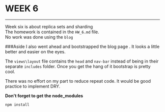 WEEK 6
========

---

Week six is about replica sets and sharding  
The homework is contained in the `HW_6.md` file.  
No work was done using the `blog`

###Aside
I also went ahead and bootstrapped the blog page .  It looks a little better and easier on the eyes.  

The `views\layout` file contains the `head` and `nav-bar` instead of being in their separate `includes` folder.  Once you get the hang of it bootstrap is pretty cool.  

There was no effort on my part to reduce repeat code.  It would be good practice to implement DRY.

**Don't forget to get the node_modules**  

```
npm install
```
